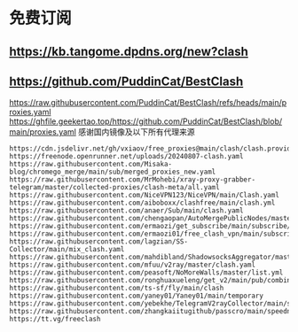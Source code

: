 # 免费订阅

## https://kb.tangome.dpdns.org/new?clash

## https://github.com/PuddinCat/BestClash
https://raw.githubusercontent.com/PuddinCat/BestClash/refs/heads/main/proxies.yaml
https://ghfile.geekertao.top/https://github.com/PuddinCat/BestClash/blob/main/proxies.yaml
感谢国内镜像及以下所有代理来源
```
https://cdn.jsdelivr.net/gh/vxiaov/free_proxies@main/clash/clash.provider.yaml
https://freenode.openrunner.net/uploads/20240807-clash.yaml
https://raw.githubusercontent.com/Misaka-blog/chromego_merge/main/sub/merged_proxies_new.yaml
https://raw.githubusercontent.com/MrMohebi/xray-proxy-grabber-telegram/master/collected-proxies/clash-meta/all.yaml
https://raw.githubusercontent.com/NiceVPN123/NiceVPN/main/Clash.yaml
https://raw.githubusercontent.com/aiboboxx/clashfree/main/clash.yml
https://raw.githubusercontent.com/anaer/Sub/main/clash.yaml
https://raw.githubusercontent.com/chengaopan/AutoMergePublicNodes/master/list.yml
https://raw.githubusercontent.com/ermaozi/get_subscribe/main/subscribe/clash.yml
https://raw.githubusercontent.com/ermaozi01/free_clash_vpn/main/subscribe/clash.yml
https://raw.githubusercontent.com/lagzian/SS-Collector/main/mix_clash.yaml
https://raw.githubusercontent.com/mahdibland/ShadowsocksAggregator/master/Eternity.yml
https://raw.githubusercontent.com/mfuu/v2ray/master/clash.yaml
https://raw.githubusercontent.com/peasoft/NoMoreWalls/master/list.yml
https://raw.githubusercontent.com/ronghuaxueleng/get_v2/main/pub/combine.yaml
https://raw.githubusercontent.com/ts-sf/fly/main/clash
https://raw.githubusercontent.com/yaney01/Yaney01/main/temporary
https://raw.githubusercontent.com/yebekhe/TelegramV2rayCollector/main/sub/base64/mix
https://raw.githubusercontent.com/zhangkaiitugithub/passcro/main/speednodes.yaml
https://tt.vg/freeclash
```